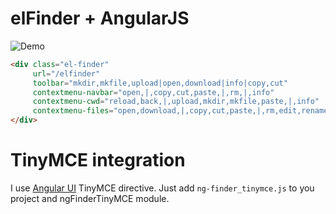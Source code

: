 elFinder + AngularJS
======

![Demo](https://d2oawfjgoy88bd.cloudfront.net/516ea246e4b022cf314779ae/516ea246e4b022cf314779b0/5176fa98e4b0484a551bd6e2.png?Expires=1366751978&Signature=VHlh5MiqOUH0o9hTmy5mE62KRzEWisILNMijQFaVxTs8VYq1H3cnqMTUJTqme4nwze9YlZQU3FA1E0~Pl-z0D4Rof0BeChBQbBb0y97PI4tc4dcGFg0scejXNNi9d9vexf8lLDR4cPa7zPt-SRrv6XblX805sF22YBIZvFeQ5Q0_&Key-Pair-Id=APKAITAZRW24HHYVXS3A)

```html
<div class="el-finder"
     url="/elfinder"
     toolbar="mkdir,mkfile,upload|open,download|info|copy,cut"
     contextmenu-navbar="open,|,copy,cut,paste,|,rm,|,info"
     contextmenu-cwd="reload,back,|,upload,mkdir,mkfile,paste,|,info"
     contextmenu-files="open,download,|,copy,cut,paste,|,rm,edit,rename,|,info">
</div>
```

# TinyMCE integration

I use [Angular UI](http://angular-ui.github.io/) TinyMCE directive.
Just add `ng-finder_tinymce.js` to you project and ngFinderTinyMCE module.